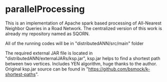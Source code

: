 # parallelProcessing
This is an implementation of Apache spark based processing of All-Nearest Neighbor Queries in a Road Network.
The centralized version of this work is already my repository named as SQORN.

All of the running codes will be in "distributedANN/src/main" folder

The required external JAR file is located in "distributedANN/externalJARs/ksp.jar", ksp.jar helps to find a shortest path between two vertices.
Includes YEN algorithm, huge thanks to the author. Original ksp.jar source can be found in "https://github.com/bsmock/k-shortest-paths".


